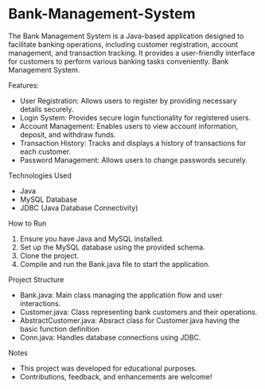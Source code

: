 # Bank-Management-System
The Bank Management System is a Java-based application designed to facilitate banking operations, including customer registration, account management, and transaction tracking. It provides a user-friendly interface for customers to perform various banking tasks conveniently.
Bank Management System.

Features:
- User Registration: Allows users to register by providing necessary details securely.
- Login System: Provides secure login functionality for registered users.
- Account Management: Enables users to view account information, deposit, and withdraw funds.
- Transaction History: Tracks and displays a history of transactions for each customer.
- Password Management: Allows users to change passwords securely.

Technologies Used
- Java
- MySQL Database
- JDBC (Java Database Connectivity)

How to Run
1. Ensure you have Java and MySQL installed.
2. Set up the MySQL database using the provided schema.
3. Clone the project.
4. Compile and run the Bank.java file to start the application.

Project Structure
- Bank.java: Main class managing the application flow and user interactions.
- Customer.java: Class representing bank customers and their operations.
- AbstractCustomer.java: Absract class for Customer.java having the basic function definition
- Conn.java: Handles database connections using JDBC.

Notes
- This project was developed for educational purposes.
- Contributions, feedback, and enhancements are welcome!
